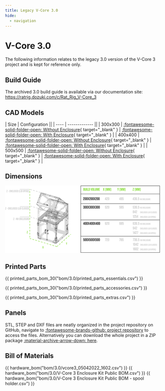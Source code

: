 ```yaml
---
title: Legacy V-Core 3.0
hide:
  - navigation
---
```


# V-Core 3.0
The following information relates to the legacy 3.0 version of the V-Core 3 project and is kept for reference only.

## Build Guide
The archived 3.0 build guide is available via our documentation site: https://ratrig.dozuki.com/c/Rat_Rig_V-Core_3

## CAD Models
| Size | Configuration ||
| ---- | ------------- ||
| 300x300 | [:fontawesome-solid-folder-open: Without Enclosure](https://a360.co/3uB8XUG){ target="_blank" } | [:fontawesome-solid-folder-open: With Enclosure](https://a360.co/3tMpcPS){ target="_blank" } |
| 400x400 | [:fontawesome-solid-folder-open: Without Enclosure](https://a360.co/3DftKkC){ target="_blank" } | [:fontawesome-solid-folder-open: With Enclosure](https://a360.co/3iESM3c){ target="_blank" } |
| 500x500 | [:fontawesome-solid-folder-open: Without Enclosure](https://a360.co/3uFR1Zo){ target="_blank" } | [:fontawesome-solid-folder-open: With Enclosure](https://a360.co/3IOMKYm){ target="_blank" } |

## Dimensions
![](assets/dimensions_legacy.png)

## Printed Parts
{{ printed_parts_bom_30("bom/3.0/printed_parts_essentials.csv") }}

{{ printed_parts_bom_30("bom/3.0/printed_parts_accessories.csv") }}

{{ printed_parts_bom_30("bom/3.0/printed_parts_extras.csv") }}

## Panels
STL, STEP and DXF files are neatly organized in the project repository on GitHub, navigate to [:fontawesome-brands-github: project repository](https://github.com/Rat-Rig/V-core-3/tree/1.0.4/cad) to access the files. Alternatively you can download the whole project in a ZIP package [:material-archive-arrow-down: here](https://github.com/Rat-Rig/V-core-3/archive/1.0.4.zip).

## Bill of Materials
{{ hardware_bom("bom/3.0/vcore3_05042022_1602.csv") }}
{{ hardware_bom("bom/3.0/V-Core 3 Enclosure Kit Public BOM.csv") }}
{{ hardware_bom("bom/3.0/V-Core 3 Enclosure Kit Public BOM - spool holder.csv") }}

